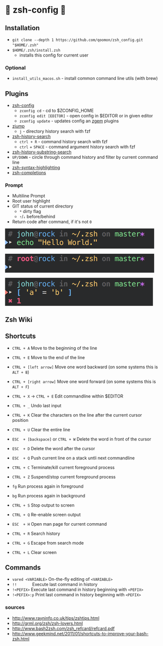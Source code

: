 # 🐚 zsh-config 🐚
## Installation
* `git clone --depth 1 https://github.com/qoomon/zsh_config.git "$HOME/.zsh"`
* `$HOME/.zsh/install.zsh`
  * installs this config for current user

### Optional
* `install_utils_macos.sh`  - install common command line utils (with brew)

## Plugins

* [zsh-config](https://github.com/qoomon/zsh-config/blob/master/utils/zconfig.zsh)
  * `zconfig cd` - cd to $ZCONFIG_HOME
  * `zconfig edit [EDITOR]` - open config in $EDITOR or in given editor
  * `zconfig update` - updates config an [zgem](https://github.com/qoomon/zgem) plugins
* [zjump](https://github.com/qoomon/zjump.git)
  * `j` - directory history search with fzf
* [zsh-history-search](https://github.com/qoomon/zsh-history-search.git)
  * `ctrl + R` - command history search with fzf
  * `ctrl` + `SPACE` - command argument history search with fzf
 * [zsh-history-substring-search](https://github.com/zsh-users/zsh-history-substring-search.git) 
 * `UP/DOWN` - circle through command history and filter by current command line 
* [zsh-syntax-highlighting](https://github.com/zsh-users/zsh-syntax-highlighting.git)
* [zsh-completions](https://github.com/zsh-users/zsh-completions.git)

### Prompt
* Multiline Prompt
* Root user highlight
* GIT status of current directory
  * `*` dirty flag
  * `⇡`/`⇣` before/behind
* Return code after command, if it's not `0`

![prompt_default](docs/prompt_default.png)

![prompt_root](docs/prompt_root.png)

![prompt_error](docs/prompt_error.png)



## Zsh Wiki

## Shortcuts

* `CTRL + A`	Move to the beginning of the line
* `CTRL + E`	Move to the end of the line
* `CTRL + [left arrow]`	Move one word backward (on some systems this is `ALT + B`)
* `CTRL + [right arrow]`	Move one word forward (on some systems this is `ALT + F`)

* `CTRL + X`  -> `CTRL + E` Edit commandline within $EDITOR
* `CTRL + _` Undo last input
* `CTRL + K`	Clear the characters on the line after the current cursor position
* `CTRL + U` Clear the entire line
* `ESC  + [backspace]` or `CTRL + W`	Delete the word in front of the cursor
* `ESC  + D`	Delete the word after the cursor

* `ESC  + Q` Push current line on a stack untli next commandline

* `CTRL + C`	Terminate/kill current foreground process
* `CTRL + Z`	Suspend/stop current foreground process
 * `fg` Run process again in foreground
 * `bg` Run process again in background
* `CTRL + S`	Stop output to screen
* `CTRL + Q`	Re-enable screen output

* `ESC  + H` Open man page for current command

* `CTRL + R`	Search history
* `CTRL + G`	Escape from search mode

* `CTRL + L`	Clear screen


## Commands
* `vared <VARIABLE>` On-the-fly editing of `<VARIABLE>`
* `!!`	              Execute last command in history
* `!<PEFIX>`	        Execute last command in history beginning with `<PEFIX>`
* `!<PEFIX>:p`      	Print last command in history beginning with `<PEFIX>`

### sources
* http://www.rayninfo.co.uk/tips/zshtips.html
* http://grml.org/zsh/zsh-lovers.html
* http://www.bash2zsh.com/zsh_refcard/refcard.pdf
* http://www.geekmind.net/2011/01/shortcuts-to-improve-your-bash-zsh.html
